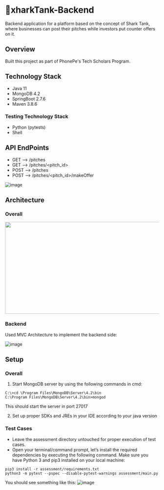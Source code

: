 # 🦈xharkTank-Backend
Backend application for a platform based on the concept of Shark Tank, where businesses can post their pitches while investors put counter offers on it. 
## Overview
Built this project as part of PhonePe's Tech Scholars Program.
## Technology Stack
* Java 11
* MongoDB 4.2
* SpringBoot 2.7.6
* Maven 3.8.6
### Testing Technology Stack
* Python (pytests)
* Shell
## API EndPoints
* GET --> /pitches
* GET --> /pitches/<pitch_id>
* POST --> /pitches
* POST --> /pitches/<pitch_id>/makeOffer

![image](https://user-images.githubusercontent.com/58912231/204361023-d7a38d3e-bf1e-4bcb-83e4-80e4f769381e.png)

## Architecture
### Overall
<image src = "https://user-images.githubusercontent.com/58912231/204363014-2b86356d-75ea-485a-87dc-cd21953d715c.png" width =600 height = 300/>

### Backend
Used MVC Architecture to implement the backend side:

![image](https://user-images.githubusercontent.com/58912231/204363920-46d20bf0-0f24-442d-bab8-ef4c9a183f40.png)

## Setup
### Overall
1. Start MongoDB server by using the following commands in cmd:
```
C:\>cd \Program Files\MongoDB\Server\4.2\bin
C:\Program Files\MongoDB\Server\4.2\bin>mongod
```
This should start the server in port 27017

2. Set up proper SDKs and JREs in your IDE according to your java version

### Test Cases
* Leave the assessment directory untouched for proper execution of test cases.
* Open your terminal/command prompt, let’s install the required dependencies by executing the following command. Make sure you have Python 3 and pip3 installed on your local machine: 

```
pip3 install -r assessment/requirements.txt
python3 -m pytest --pspec --disable-pytest-warnings assessment/main.py
```
You should see something like this:
![image](https://user-images.githubusercontent.com/58912231/204366346-7f06810c-ea80-4b53-a98a-146c020c0863.png)




